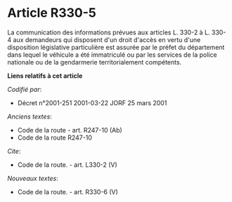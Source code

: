 # Article R330-5

La communication des informations prévues aux articles L. 330-2 à L. 330-4 aux demandeurs qui disposent d'un droit d'accès en
vertu d'une disposition législative particulière est assurée par le préfet du département dans lequel le véhicule a été
immatriculé ou par les services de la police nationale ou de la gendarmerie territorialement compétents.

**Liens relatifs à cet article**

_Codifié par_:

  - Décret n°2001-251 2001-03-22 JORF 25 mars 2001

_Anciens textes_:

  - Code de la route - art. R247-10 (Ab)
  - Code de la route R247-10

_Cite_:

  - Code de la route. - art. L330-2 (V)

_Nouveaux textes_:

  - Code de la route. - art. R330-6 (V)
